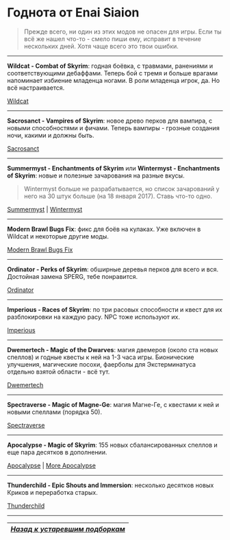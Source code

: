 # Годнота от Enai Siaion

> Прежде всего, ни один из этих модов не опасен для игры. Если ты всё же нашел что-то - смело пиши ему, исправит в течение нескольких дней. Хотя чаще всего это твои ошибки.

------

**Wildcat - Combat of Skyrim**: годная боёвка, с травмами, ранениями и соответствующими дебаффами. Теперь бой с тремя и больше врагами напоминает избиение младенца ногами. В роли младенца игрок, да. Но всё настраивается.

[Wildcat](http://www.nexusmods.com/skyrim/mods/76529/?)

------

**Sacrosanct - Vampires of Skyrim**: новое древо перков для вампира, с новыми способностями и фичами. Теперь вампиры - грозные создания ночи, какими и должны быть.

[Sacrosanct](http://www.nexusmods.com/skyrim/mods/80159/?)

------

**Summermyst - Enchantments of Skyrim** или **Wintermyst - Enchantments of Skyrim**: новые и полезные зачарования на разные вкусы.

> Wintermyst больше не разрабатывается, но список зачарований у него на 30 штук больше (на 18 января 2017). Ставь что-то одно.

[Summermyst](http://www.nexusmods.com/skyrim/mods/80918/?) | [Wintermyst](http://www.nexusmods.com/skyrim/mods/58635/?)

------

**Modern Brawl Bugs Fix**: фикс для боёв на кулаках. Уже включен в Wildcat и некоторые другие моды.

[Modern Brawl Bugs Fix](http://www.nexusmods.com/skyrim/mods/77465/?)

------

**Ordinator - Perks of Skyrim**: обширные деревья перков для всего и вся. Достойная замена SPERG, тебе понравится.

[Ordinator](http://www.nexusmods.com/skyrim/mods/68425/?)

------

**Imperious - Races of Skyrim**: по три расовых способности и квест для их разблокировки на каждую расу. NPC тоже используют их.

[Imperious](http://www.nexusmods.com/skyrim/mods/61218/?)

------

**Dwemertech - Magic of the Dwarves**: магия двемеров (около ста новых спеллов) и годные квесты к ней на 1-3 часа игры. Бионические улучшения, магические посохи, фаерболы для Экстерминатуса отдельно взятой области - всё тут.

[Dwemertech](http://www.nexusmods.com/skyrim/mods/56037/?)

------

**Spectraverse - Magic of Magne-Ge**: магия Магне-Ге, с квестами к ней и новыми спеллами (порядка 50).

[Spectraverse](http://www.nexusmods.com/skyrim/mods/53780/?)

------

**Apocalypse - Magic of Skyrim**: 155 новых сбалансированных спеллов и еще пара десятков в дополнении.

[Apocalypse](http://www.nexusmods.com/skyrim/mods/16225/?) | [More Apocalypse](http://www.nexusmods.com/skyrim/mods/65527/?)

------

**Thunderchild - Epic Shouts and Immersion**: несколько десятков новых Криков и переработка старых.

[Thunderchild](http://www.nexusmods.com/skyrim/mods/41376/?)

------

|[*Назад к устаревшим подборкам*](../XX_Устаревшие_подборки.md)|
|:---:|
